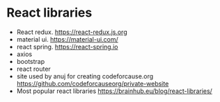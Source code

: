 # React libraries
    
* React redux. https://react-redux.js.org
* material ui. https://material-ui.com/
* react spring. https://react-spring.io
* axios
* bootstrap
* react router
* site used by anuj for creating codeforcause.org https://github.com/codeforcauseorg/private-website
* Most popular react libraries https://brainhub.eu/blog/react-libraries/


